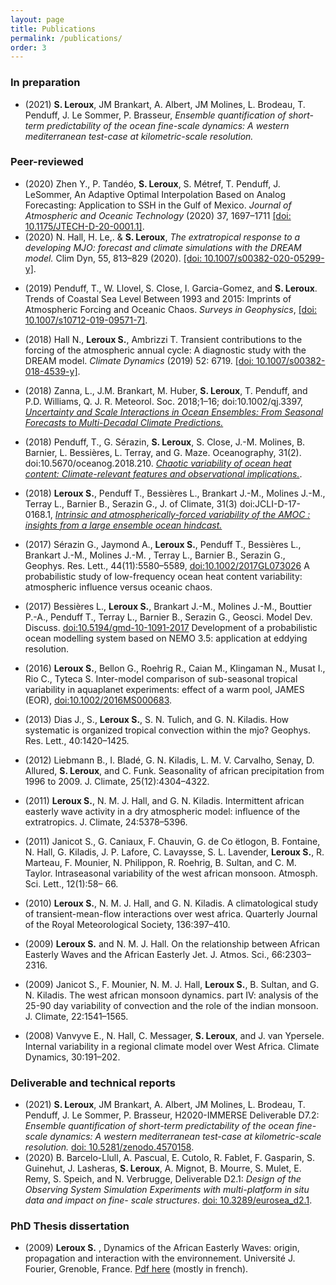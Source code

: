 ```yaml
---
layout: page
title: Publications
permalink: /publications/
order: 3
---
```


### In preparation
  - (2021)  **S. Leroux**, JM Brankart, A. Albert, JM Molines, L. Brodeau, T. Penduff, J. Le Sommer, P. Brasseur, *Ensemble quantification of short-term predictability of the ocean fine-scale dynamics: A western mediterranean test-case at kilometric-scale resolution.*

### Peer-reviewed

* (2020) Zhen Y., P. Tandéo, **S. Leroux**, S. Métref, T. Penduff, J. LeSommer,  An Adaptive Optimal Interpolation Based on Analog Forecasting: Application to SSH in the Gulf of Mexico.  _Journal of Atmospheric and Oceanic Technology_ (2020) 37, 1697–1711 [[doi: 10.1175/JTECH-D-20-0001.1]](https://doi.org/10.1175/JTECH-D-20-0001.1).
* (2020) N. Hall,  H. Le,. & **S. Leroux**,  *The extratropical response to a developing MJO: forecast and climate simulations with the DREAM model.* Clim Dyn, 55, 813–829 (2020). [[doi: 10.1007/s00382-020-05299-y]](https://doi.org/10.1007/s00382-020-05299-y).

 - (2019) Penduff, T., W. Llovel, S. Close, I. Garcia-Gomez, and **S. Leroux**. Trends of Coastal Sea Level Between 1993 and 2015: Imprints of Atmospheric Forcing and Oceanic Chaos. _Surveys in Geophysics_, [[doi: 10.1007/s10712-019-09571-7]](https://doi.org/10.1007/s10712-019-09571-7).  

 - (2018) Hall N., **Leroux S.**, Ambrizzi T. Transient contributions to the forcing of the atmospheric annual cycle: A diagnostic study with the DREAM model. _Climate Dynamics_ (2019) 52: 6719. [[doi: 10.1007/s00382-018-4539-y]](https://doi.org/10.1007/s00382-018-4539-y).

 - (2018) Zanna, L., J.M. Brankart, M. Huber, **S. Leroux**, T. Penduff, and P.D. Williams,  Q. J. R. Meteorol. Soc. 2018;1–16; doi:10.1002/qj.3397, [*Uncertainty and Scale Interactions in Ocean Ensembles: From Seasonal Forecasts to Multi-Decadal Climate Predictions.*](http://dx.doi.org/10.1002/qj.3397)
  
 - (2018) Penduff, T., G. Sérazin, **S. Leroux**, S. Close, J.-M. Molines, B. Barnier, L. Bessières, L. Terray, and G. Maze. Oceanography, 31(2). doi:10.5670/oceanog.2018.210. [*Chaotic variability of ocean heat content: Climate-relevant features and observational implications.*](https://doi.org/10.5670/oceanog.2018.210).

 - (2018) **Leroux S.**, Penduff T., Bessières L.,  Brankart J.-M., Molines J.-M., Terray L., Barnier B., Serazin G., J. of Climate, 31(3) doi:JCLI-D-17-0168.1,  [*Intrinsic and atmospherically-forced variability of the AMOC : insights from a large ensemble ocean hindcast.*](http://dx.doi.org/10.1175/JCLI-D-17-0168.1)
  
- (2017) Sérazin G., Jaymond A., **Leroux S.**, Penduff T., Bessières L.,  Brankart J.-M., Molines J.-M. , Terray L., Barnier B., Serazin G., Geophys. Res. Lett., 44(11):5580–5589, [doi:10.1002/2017GL073026](http://dx.doi.org/10.1002/2017GL073026) A probabilistic study of low-frequency ocean heat content variability: atmospheric influence versus oceanic chaos.

- (2017) Bessières L.,  **Leroux S.**, Brankart J.-M., Molines J.-M., Bouttier P.-A., Penduff T., Terray L., Barnier B., Serazin G., Geosci. Model Dev. Discuss. [doi:10.5194/gmd-10-1091-2017](https://www.geosci-model-dev.net/10/1091/2017/gmd-10-1091-2017.pdf) Development of a probabilistic ocean modelling system based on NEMO 3.5: application at eddying resolution.

- (2016) **Leroux S.**, Bellon G., Roehrig R., Caian M., Klingaman N., Musat I., Rio C.,  Tyteca S. Inter-model comparison of sub-seasonal tropical variability in aquaplanet experiments: effect of a warm pool, JAMES (EOR), [doi:10.1002/2016MS000683](http://onlinelibrary.wiley.com/doi/10.1002/2016MS000683/abstract).
- (2013) Dias J., S., **Leroux S.**, S. N. Tulich, and G. N. Kiladis. How systematic is organized tropical convection within the mjo? Geophys. Res. Lett., 40:1420–1425.
- (2012) Liebmann B., I. Bladé, G. N. Kiladis, L. M. V. Carvalho, Senay, D. Allured, **S. Leroux**, and C. Funk. Seasonality of african precipitation from 1996 to 2009. J. Climate, 25(12):4304–4322.
- (2011) **Leroux S.**, N. M. J. Hall, and G. N. Kiladis. Intermittent african easterly wave activity in a dry atmospheric model: influence of the extratropics. J. Climate, 24:5378–5396.
- (2011) Janicot S., G. Caniaux, F. Chauvin, G. de Co ̈etlogon, B. Fontaine, N. Hall, G. Kiladis, J. P. Lafore, C. Lavaysse, S. L. Lavender, **Leroux S.**, R. Marteau, F. Mounier, N. Philippon, R. Roehrig, B. Sultan, and C. M. Taylor. Intraseasonal variability of the west african monsoon. Atmosph. Sci. Lett., 12(1):58– 66.
- (2010) **Leroux S.**, N. M. J. Hall, and G. N. Kiladis. A climatological study of transient-mean-flow interactions over west africa. Quarterly Journal of the Royal Meteorological Society, 136:397–410.
- (2009) **Leroux S.** and N. M. J. Hall. On the relationship between African Easterly Waves and the African Easterly Jet. J. Atmos. Sci., 66:2303–2316.
- (2009) Janicot S., F. Mounier, N. M. J. Hall, **Leroux S.**, B. Sultan, and G. N. Kiladis. The west african monsoon dynamics. part IV: analysis of the 25-90 day variability of convection and the role of the indian monsoon. J. Climate, 22:1541–1565.
- (2008) Vanvyve E., N. Hall, C. Messager, **S. Leroux**, and J. van Ypersele. Internal variability in a regional climate model over West Africa. Climate Dynamics, 30:191–202.


### Deliverable and technical reports

- (2021)  **S. Leroux**, JM Brankart, A. Albert, JM Molines, L. Brodeau, T. Penduff, J. Le Sommer, P. Brasseur, H2020-IMMERSE Deliverable D7.2: *Ensemble quantification of short-term predictability of the ocean fine-scale dynamics: A western mediterranean test-case at kilometric-scale resolution.* [doi: 10.5281/zenodo.4570158](https://www.doi.org/10.5281/zenodo.4570158).
- (2020) B. Barcelo-Llull, A. Pascual,  E. Cutolo, R. Fablet, F. Gasparin, S. Guinehut,  J. Lasheras, **S.  Leroux**, A. Mignot, B. Mourre, S.  Mulet, E. Remy, S. Speich,  and N. Verbrugge, Deliverable D2.1: *Design of the Observing System Simulation Experiments with multi-platform in situ data and impact on fine- scale structures*. [doi: 10.3289/eurosea\_d2.1](https://doi.org/10.3289/eurosea_d2.1).



### PhD Thesis dissertation

- (2009) **Leroux S.** , Dynamics of the African Easterly Waves: origin, propagation and interaction with the environnement.  Université J. Fourier, Grenoble, France. [Pdf here](https://tel.archives-ouvertes.fr/tel-00434322/document)  (mostly in french).
